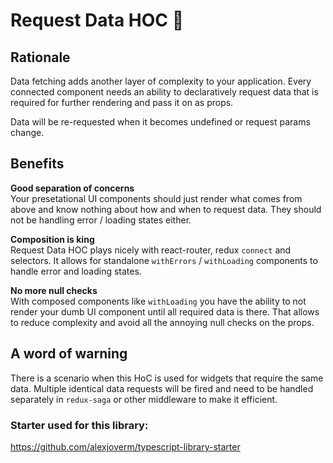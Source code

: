 # Request Data HOC 🏹

## Rationale

Data fetching adds another layer of complexity to your application. Every connected component needs an ability to declaratively request data that is required for further rendering and pass it on as props.

Data will be re-requested when it becomes undefined or request params change.

## Benefits

**Good separation of concerns**  
Your presetational UI components should just render what comes from above and know nothing about how and when to request data. They should not be handling error / loading states either.

**Composition is king**  
Request Data HOC plays nicely with react-router, redux `connect` and selectors. It allows for standalone `withErrors` / `withLoading` components to handle error and loading states.

**No more null checks**  
With composed components like `withLoading` you have the ability to not render your dumb UI component until all required data is there. That allows to reduce complexity and avoid all the annoying null checks on the props.

## A word of warning

There is a scenario when this HoC is used for widgets that require the same data. Multiple identical data requests will be fired and need to be handled separately in `redux-saga` or other middleware to make it efficient.

### Starter used for this library:

https://github.com/alexjoverm/typescript-library-starter
